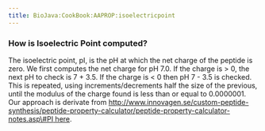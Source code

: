 ```yaml
---
title: BioJava:CookBook:AAPROP:isoelectricpoint
---
```


### How is Isoelectric Point computed?

The isoelectric point, pI, is the pH at which the net charge of the
peptide is zero. We first computes the net charge for pH 7.0. If the
charge is \> 0, the next pH to check is 7 + 3.5. If the charge is \< 0
then pH 7 - 3.5 is checked. This is repeated, using
increments/decrements half the size of the previous, until the modulus
of the charge found is less than or equal to 0.0000001. Our approach is
derivate from
[http://www.innovagen.se/custom-peptide-synthesis/peptide-property-calculator/peptide-property-calculator-notes.asp\#PI
here](http://www.innovagen.se/custom-peptide-synthesis/peptide-property-calculator/peptide-property-calculator-notes.asp#PI_here "wikilink").
